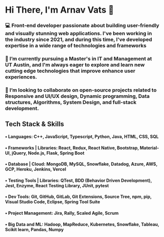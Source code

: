 <div align="left">
<h1 align="left">
  Hi There, I'm Arnav Vats 👋
</h1>
<h3>💻 Front-end developer passionate about building user-friendly and visually stunning web applications. I've been working in the industry since 2021, and during this time, I've developed expertise in a wide range of technologies and frameworks </h3>
<h3>🌱 I’m currently pursuing a Master's in IT and Management at UT Austin, and I'm always eager to explore and learn new cutting edge technologies that improve  enhance user experiences. </h3>
<h3>👯 I’m looking to collaborate on open-source projects related to Responsive and UI/UX design, Dynamic programming, Data structures, Algorithms, System Design, and full-stack development.</h3>
  
  ## Tech Stack & Skills
<h4> •	Languages: C++, JavaScript, Typescript, Python, Java, HTML, CSS, SQL</h4>
<h4> •	Frameworks | Libraries: React, Redux, React Native, Bootstrap, Material-UI, jQuery, Node.js, Flask, Spring Boot </h4>
<h4> •	Database | Cloud: MongoDB, MySQL, Snowflake, Datadog, Azure, AWS, GCP, Heroku, Jenkins, Vercel<h4>
<h4> •	Testing Tools | Libraries: QTest, BDD (Behavior Driven Development), Jest, Enzyme, React Testing Library, JUnit, pytest<h4>
<h4> •	Dev Tools: Git, GitHub, GitLab, Git Extensions, Source Tree, npm, pip, Visual Studio Code, Eclipse, Spring Tool Suite<h4>
<h4> •	Project Management: Jira, Rally, Scaled Agile, Scrum<h4>
<h4> •	Big Data and ML: Hadoop, MapReduce, Kubernetes, Snowflake, Tableau, Scikit learn, Pandas, Numpy<h4>
</div>

